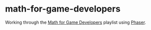 # math-for-game-developers
Working through the [Math for Game Developers](https://www.youtube.com/playlist?list=PLW3Zl3wyJwWOpdhYedlD-yCB7WQoHf-My) playlist using [Phaser](https://phaser.io).
